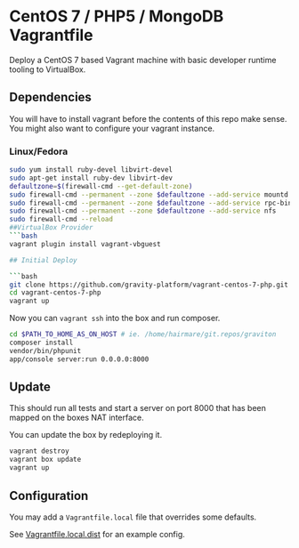 # CentOS 7 / PHP5 / MongoDB Vagrantfile

Deploy a CentOS 7 based Vagrant machine with basic developer runtime tooling to VirtualBox.

## Dependencies

You will have to install vagrant before the contents of this repo make sense. You might also
want to configure your vagrant instance.

### Linux/Fedora
```bash
sudo yum install ruby-devel libvirt-devel
sudo apt-get install ruby-dev libvirt-dev
defaultzone=$(firewall-cmd --get-default-zone)
sudo firewall-cmd --permanent --zone $defaultzone --add-service mountd
sudo firewall-cmd --permanent --zone $defaultzone --add-service rpc-bind
sudo firewall-cmd --permanent --zone $defaultzone --add-service nfs
sudo firewall-cmd --reload
##VirtualBox Provider
```bash
vagrant plugin install vagrant-vbguest

## Initial Deploy

```bash
git clone https://github.com/gravity-platform/vagrant-centos-7-php.git
cd vagrant-centos-7-php
vagrant up
```

Now you can ``vagrant ssh`` into the box and run composer.

```bash
cd $PATH_TO_HOME_AS_ON_HOST # ie. /home/hairmare/git.repos/graviton
composer install
vendor/bin/phpunit
app/console server:run 0.0.0.0:8000
```

## Update
This should run all tests and start a server on port 8000 that has been mapped on the boxes NAT interface.

You can update the box by redeploying it.

```bash
vagrant destroy
vagrant box update
vagrant up
```

## Configuration

You may add a ``Vagrantfile.local`` file that overrides some defaults.

See [Vagrantfile.local.dist](Vagrantfile.local.dist) for an example config.
